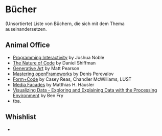 # Bücher

(Unsortierte) Liste von Büchern, die sich mit dem Thema auseinandersetzen.

## Animal Office

- [Programming Interactivity](http://shop.oreilly.com/product/0636920021735.do) by Joshua Noble
- [The Nature of Code](http://natureofcode.com) by Daniel Shiffman
- [Generative Art](http://zenbullets.com/book.php) by Matt Pearson
- [Mastering openFrameworks](http://www.packtpub.com/mastering-openframeworks-creative-coding-demystified/book) by Denis Perevalov
- [Form+Code](http://formandcode.com) by Casey Reas, Chandler McWilliams, LUST
- [Media Facades](http://www2.avedition.de/en/Bucher/Katalog/290) by Matthias H. Häusler
- [Visualizing Data - Exploring and Explaining Data with the Processing Environment](http://shop.oreilly.com/product/9780596514556.do) by Ben Fry
- tba.

## Whishlist

- <your book here.>
